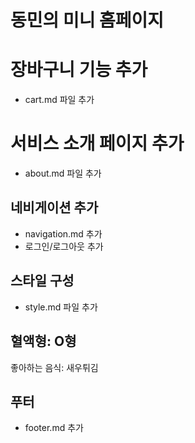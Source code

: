 # 동민의 미니 홈페이지

# 장바구니 기능 추가

- cart.md 파일 추가

# 서비스 소개 페이지 추가

- about.md 파일 추가

## 네비게이션 추가

- navigation.md 추가
- 로그인/로그아웃 추가

## 스타일 구성

- style.md 파일 추가

## 혈액형: O형

좋아하는 음식: 새우튀김

## 푸터

- footer.md 추가

